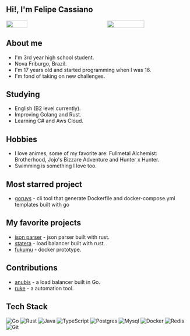 ## Hi!, I'm Felipe Cassiano 
<div style="display: flex; justify-content: space-between;">
<img src="https://github-readme-stats.vercel.app/api/top-langs/?username=FelipeMCassiano&theme=graywhite&layout=compact" style="width: 34%;"/> 
<img src="https://github-readme-stats.vercel.app/api?username=FelipeMCassiano&theme=graywhite&show_icons=true&layout=compact" style="width: 45%;"/>
</div>

## About me
- I'm 3rd year high school student.
- Nova Friburgo, Brazil.
- I'm 17 years old and started programming when I was 16.
- I'm fond of taking on new challenges.
  
## Studying
- English (B2 level currently).
- Improving Golang and Rust.
- Learning C# and Aws Cloud.

## Hobbies
- I love animes, some of my favorite are: Fullmetal Alchemist: Brotherhood, Jojo's Bizzare Adventure and Hunter x Hunter.
- Swimming is something I love too.

## Most starred project
- [goruvs](https://github.com/FelipeMCassiano/gorvus) - cli tool that generate Dockerfile and docker-compose.yml templates built with go

## My favorite projects
- [json parser](https://github.com/FelipeMCassiano/json-parser-rust) - json parser built with rust.
- [statera](https://github.com/FelipeMCassiano/statera) - load balancer built with rust.
- [fukumu](https://github.com/FelipeMCassiano/Fukumu) - docker prototype.

## Contributions
- [anubis](https://github.com/kauefraga/anubis) - a load balancer built in Go.
- [ruke](https://github.com/kauefraga/ruke) - a automation tool.
## Tech Stack
![Go](https://img.shields.io/badge/go-%2300ADD8.svg?style=for-the-badge&logo=go&logoColor=white)
![Rust](https://img.shields.io/badge/rust-%23000000.svg?style=for-the-badge&logo=rust&logoColor=white)
![Java](https://img.shields.io/badge/java-%23ED8B00.svg?style=for-the-badge&logo=openjdk&logoColor=white)
![TypeScript](https://img.shields.io/badge/typescript-%23007ACC.svg?style=for-the-badge&logo=typescript&logoColor=white)
![Postgres](https://img.shields.io/badge/postgres-%23316192.svg?style=for-the-badge&logo=postgresql&logoColor=white)
![Mysql](https://img.shields.io/badge/MYSQL-FFA200?style=for-the-badge&logo=mysql&logoColor=white)
![Docker](https://img.shields.io/badge/docker-%230db7ed.svg?style=for-the-badge&logo=docker&logoColor=white)
![Redis](https://img.shields.io/badge/redis-%23DD0031.svg?style=for-the-badge&logo=redis&logoColor=white)
![Git](https://img.shields.io/badge/git-%23F05033.svg?style=for-the-badge&logo=git&logoColor=white)

